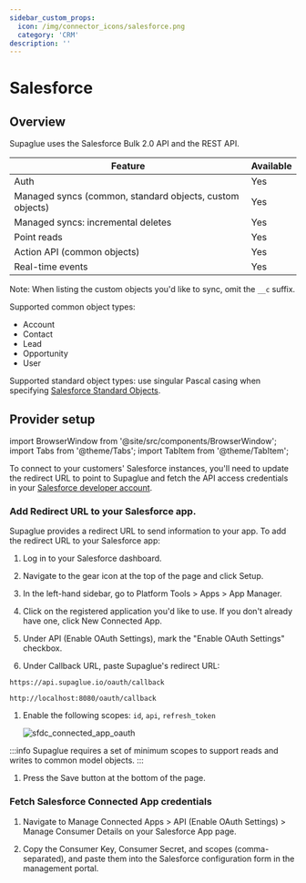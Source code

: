 ```yaml
---
sidebar_custom_props:
  icon: /img/connector_icons/salesforce.png
  category: 'CRM'
description: ''
---
```


# Salesforce

## Overview

Supaglue uses the Salesforce Bulk 2.0 API and the REST API.

| Feature                                                  | Available |
| -------------------------------------------------------- | --------- |
| Auth                                                     | Yes       |
| Managed syncs (common, standard objects, custom objects) | Yes       |
| Managed syncs: incremental deletes                       | Yes       |
| Point reads                                              | Yes       |
| Action API (common objects)                              | Yes       |
| Real-time events                                         | Yes       |

Note: When listing the custom objects you'd like to sync, omit the `__c` suffix.

Supported common object types:

- Account
- Contact
- Lead
- Opportunity
- User

Supported standard object types: use singular Pascal casing when specifying [Salesforce Standard Objects](https://developer.salesforce.com/docs/atlas.en-us.object_reference.meta/object_reference/sforce_api_objects_list.htm).

## Provider setup

import BrowserWindow from '@site/src/components/BrowserWindow';
import Tabs from '@theme/Tabs';
import TabItem from '@theme/TabItem';

To connect to your customers' Salesforce instances, you'll need to update the redirect URL to point to Supaglue and fetch the API access credentials in your [Salesforce developer account](https://developer.salesforce.com).

### Add Redirect URL to your Salesforce app.

Supaglue provides a redirect URL to send information to your app. To add the redirect URL to your Salesforce app:

1. Log in to your Salesforce dashboard.

1. Navigate to the gear icon at the top of the page and click Setup.

1. In the left-hand sidebar, go to Platform Tools > Apps > App Manager.

1. Click on the registered application you'd like to use. If you don't already have one, click New Connected App.

1. Under API (Enable OAuth Settings), mark the "Enable OAuth Settings" checkbox.

1. Under Callback URL, paste Supaglue's redirect URL:

<Tabs>
<TabItem value="supaglue-cloud" label="Supaglue Cloud" default>

```
https://api.supaglue.io/oauth/callback
```

</TabItem>
<TabItem value="localhost" label="Localhost">

```
http://localhost:8080/oauth/callback
```
</TabItem>
</Tabs>

1. Enable the following scopes: `id`, `api`, `refresh_token`

   <BrowserWindow url="acmecorp.my.salesforce.com/app/mgmt/forceconnectedapp/forceAppEdit.apexp">

   ![sfdc_connected_app_oauth](/img/sfdc_connected_app_oauth.png 'sfdc connected app oauth')

   </BrowserWindow>

  :::info
  Supaglue requires a set of minimum scopes to support reads and writes to common model objects.
  :::

1. Press the Save button at the bottom of the page.

### Fetch Salesforce Connected App credentials

1. Navigate to Manage Connected Apps > API (Enable OAuth Settings) > Manage Consumer Details on your Salesforce App page.

1. Copy the Consumer Key, Consumer Secret, and scopes (comma-separated), and paste them into the Salesforce configuration form in the management portal.
